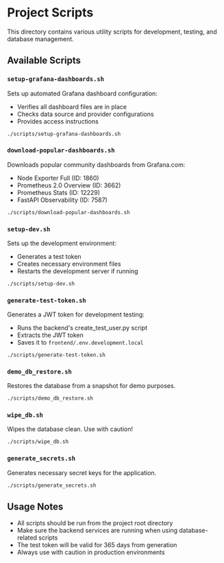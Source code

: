 # Project Scripts

This directory contains various utility scripts for development, testing, and database management.

## Available Scripts

### `setup-grafana-dashboards.sh`
Sets up automated Grafana dashboard configuration:
- Verifies all dashboard files are in place
- Checks data source and provider configurations
- Provides access instructions

```bash
./scripts/setup-grafana-dashboards.sh
```

### `download-popular-dashboards.sh`
Downloads popular community dashboards from Grafana.com:
- Node Exporter Full (ID: 1860)
- Prometheus 2.0 Overview (ID: 3662)  
- Prometheus Stats (ID: 12229)
- FastAPI Observability (ID: 7587)

```bash
./scripts/download-popular-dashboards.sh
```

### `setup-dev.sh`
Sets up the development environment:
- Generates a test token
- Creates necessary environment files
- Restarts the development server if running

```bash
./scripts/setup-dev.sh
```

### `generate-test-token.sh`
Generates a JWT token for development testing:
- Runs the backend's create_test_user.py script
- Extracts the JWT token
- Saves it to `frontend/.env.development.local`

```bash
./scripts/generate-test-token.sh
```

### `demo_db_restore.sh`
Restores the database from a snapshot for demo purposes.

```bash
./scripts/demo_db_restore.sh
```

### `wipe_db.sh`
Wipes the database clean. Use with caution!

```bash
./scripts/wipe_db.sh
```

### `generate_secrets.sh`
Generates necessary secret keys for the application.

```bash
./scripts/generate_secrets.sh
```

## Usage Notes

- All scripts should be run from the project root directory
- Make sure the backend services are running when using database-related scripts
- The test token will be valid for 365 days from generation
- Always use with caution in production environments
